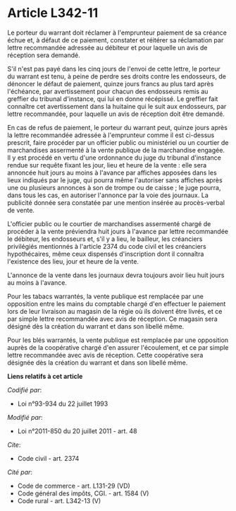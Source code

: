 # Article L342-11

Le porteur du warrant doit réclamer à l'emprunteur paiement de sa créance échue et, à défaut de ce paiement, constater et
réitérer sa réclamation par lettre recommandée adressée au débiteur et pour laquelle un avis de réception sera demandé. 

S'il n'est pas payé dans les cinq jours de l'envoi de cette lettre, le porteur du warrant est tenu, à peine de perdre ses
droits contre les endosseurs, de dénoncer le défaut de paiement, quinze jours francs au plus tard après l'échéance, par
avertissement pour chacun des endosseurs remis au greffier du tribunal d'instance, qui lui en donne récépissé. Le greffier
fait connaître cet avertissement dans la huitaine qui le suit aux endosseurs, par lettre recommandée, pour laquelle un avis
de réception doit être demandé. 

En cas de refus de paiement, le porteur du warrant peut, quinze jours après la lettre recommandée adressée à l'emprunteur
comme il est ci-dessus prescrit, faire procéder par un officier public ou ministériel ou un courtier de marchandises
assermenté à la vente publique de la marchandise engagée. Il y est procédé en vertu d'une ordonnance du juge du tribunal
d'instance rendue sur requête fixant les jour, lieu et heure de la vente : elle sera annoncée huit jours au moins à l'avance
par affiches apposées dans les lieux indiqués par le juge, qui pourra même l'autoriser sans affiches après une ou plusieurs
annonces à son de trompe ou de caisse ; le juge pourra, dans tous les cas, en autoriser l'annonce par la voie des journaux.
La publicité donnée sera constatée par une mention insérée au procès-verbal de vente. 

L'officier public ou le courtier de marchandises assermenté chargé de procéder à la vente préviendra huit jours à l'avance
par lettre recommandée le débiteur, les endosseurs et, s'il y a lieu, le bailleur, les créanciers privilégiés mentionnés à
l'article 2374 du code civil et les créanciers hypothécaires, même ceux dispensés d'inscription dont il connaîtra l'existence
des lieu, jour et heure de la vente. 

L'annonce de la vente dans les journaux devra toujours avoir lieu huit jours au moins à l'avance. 

Pour les tabacs warrantés, la vente publique est remplacée par une opposition entre les mains du comptable chargé d'en
effectuer le paiement lors de leur livraison au magasin de la régie où ils doivent être livrés, et ce par simple lettre
recommandée avec avis de réception. Ce magasin sera désigné dès la création du warrant et dans son libellé même. 

Pour les blés warrantés, la vente publique est remplacée par une opposition auprès de la coopérative chargé d'en assurer
l'écoulement, et ce par simple lettre recommandée avec avis de réception. Cette coopérative sera désignée dès la création du
warrant et dans son libellé même.

**Liens relatifs à cet article**

_Codifié par_:

  - Loi n°93-934 du 22 juillet 1993

_Modifié par_:

  - Loi n°2011-850 du 20 juillet 2011 - art. 48

_Cite_:

  - Code civil - art. 2374

_Cité par_:

  - Code de commerce - art. L131-29 (VD)
  - Code général des impôts, CGI. - art. 1584 (V)
  - Code rural - art. L342-13 (V)
